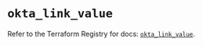 # `okta_link_value`

Refer to the Terraform Registry for docs: [`okta_link_value`](https://registry.terraform.io/providers/okta/okta/4.8.1/docs/resources/link_value).
